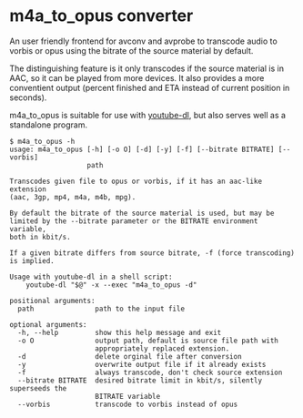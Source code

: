 # m4a\_to\_opus converter

An user friendly frontend for avconv and avprobe to transcode audio to
vorbis or opus using the bitrate of the source material by default.

The distinguishing feature is it only transcodes if the source material
is in AAC, so it can be played from more devices. It also provides a
more conventient output (percent finished and ETA instead of current
position in seconds).

m4a\_to\_opus is suitable for use with
[youtube-dl](https://rg3.github.io/youtube-dl/), but also serves well as
a standalone program.

```
$ m4a_to_opus -h
usage: m4a_to_opus [-h] [-o O] [-d] [-y] [-f] [--bitrate BITRATE] [--vorbis]
                   path

Transcodes given file to opus or vorbis, if it has an aac-like extension
(aac, 3gp, mp4, m4a, m4b, mpg).

By default the bitrate of the source material is used, but may be
limited by the --bitrate parameter or the BITRATE environment variable,
both in kbit/s.

If a given bitrate differs from source bitrate, -f (force transcoding)
is implied.

Usage with youtube-dl in a shell script:
    youtube-dl "$@" -x --exec "m4a_to_opus -d"

positional arguments:
  path               path to the input file

optional arguments:
  -h, --help         show this help message and exit
  -o O               output path, default is source file path with
                     appropriately replaced extension.
  -d                 delete orginal file after conversion
  -y                 overwrite output file if it already exists
  -f                 always transcode, don't check source extension
  --bitrate BITRATE  desired bitrate limit in kbit/s, silently superseeds the
                     BITRATE variable
  --vorbis           transcode to vorbis instead of opus
```
